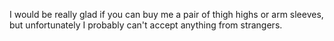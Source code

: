 I would be really glad if you can buy me a pair of thigh highs or arm sleeves, but unfortunately I probably can't accept anything from strangers.